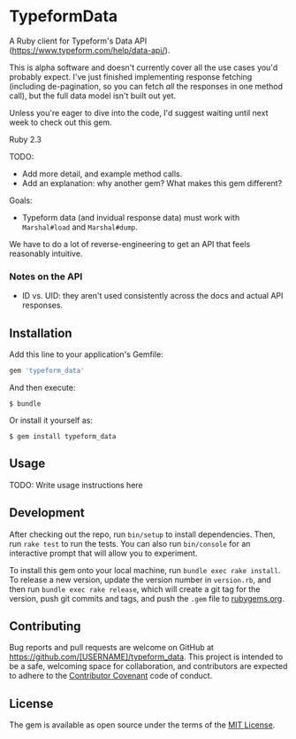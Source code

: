 # TypeformData

A Ruby client for Typeform's Data API (https://www.typeform.com/help/data-api/).

This is alpha software and doesn't currently cover all the use cases you'd probably expect. I've just finished implementing response fetching (including de-pagination, so you can fetch _all_ the responses in one method call), but the full data model isn't built out yet.

Unless you're eager to dive into the code, I'd suggest waiting until next week to check out this gem.

Ruby 2.3

TODO:
  - Add more detail, and example method calls.
  - Add an explanation: why another gem? What makes this gem different?

Goals:
  - Typeform data (and invidual response data) must work with `Marshal#load` and `Marshal#dump`.

We have to do a lot of reverse-engineering to get an API that feels reasonably intuitive.

### Notes on the API

  - ID vs. UID: they aren't used consistently across the docs and actual API responses.

## Installation

Add this line to your application's Gemfile:

```ruby
gem 'typeform_data'
```

And then execute:

    $ bundle

Or install it yourself as:

    $ gem install typeform_data

## Usage

TODO: Write usage instructions here

## Development

After checking out the repo, run `bin/setup` to install dependencies. Then, run `rake test` to run the tests. You can also run `bin/console` for an interactive prompt that will allow you to experiment.

To install this gem onto your local machine, run `bundle exec rake install`. To release a new version, update the version number in `version.rb`, and then run `bundle exec rake release`, which will create a git tag for the version, push git commits and tags, and push the `.gem` file to [rubygems.org](https://rubygems.org).

## Contributing

Bug reports and pull requests are welcome on GitHub at https://github.com/[USERNAME]/typeform_data. This project is intended to be a safe, welcoming space for collaboration, and contributors are expected to adhere to the [Contributor Covenant](http://contributor-covenant.org) code of conduct.


## License

The gem is available as open source under the terms of the [MIT License](http://opensource.org/licenses/MIT).
